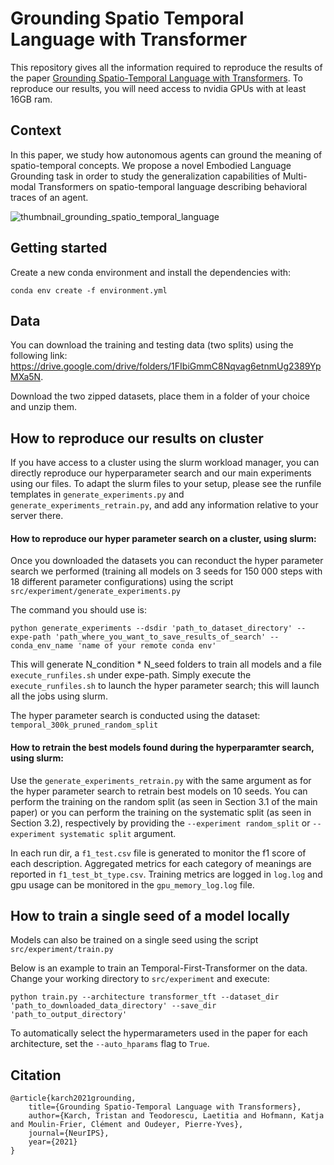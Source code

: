 # Grounding Spatio Temporal Language with Transformer

This repository gives all the information required to reproduce the results of the paper [Grounding Spatio-Temporal Language with Transformers](https://arxiv.org/abs/2106.08858). To reproduce our results, you will need access to nvidia GPUs with at least 16GB ram. 

## Context

In this paper, we study how autonomous agents can ground the meaning of spatio-temporal concepts. We propose a novel Embodied Language Grounding task in order to study the generalization capabilities of Multi-modal Transformers on spatio-temporal language describing behavioral traces of an agent.

![thumbnail_grounding_spatio_temporal_language](https://user-images.githubusercontent.com/29377658/136802907-a34ce055-a598-4e5a-b119-86279fae05ec.png)


## Getting started

Create a new conda environment and install the dependencies with:
```
conda env create -f environment.yml
```

##  Data

You can download the training and testing data (two splits) using the following link: https://drive.google.com/drive/folders/1FIbiGmmC8Nqvag6etnmUg2389YpMXa5N.

Download the two zipped datasets, place them in a folder of your choice and unzip them.

## How to reproduce our results on cluster

If you have access to a cluster using the slurm workload manager, you can directly reproduce our hyperparameter search and our main experiments using our files. To adapt the slurm files to your setup, please see the runfile templates in `generate_experiments.py` and `generate_experiments_retrain.py`, and add any information relative to your server there.

####  How to reproduce our hyper parameter search on a cluster, using slurm:

Once you downloaded the datasets you can reconduct the hyper parameter search we performed (training all models on 3 seeds for 150 000 steps with 18 different parameter configurations) using the script ```src/experiment/generate_experiments.py```

The command you should use is:
```
python generate_experiments --dsdir 'path_to_dataset_directory' --expe-path 'path_where_you_want_to_save_results_of_search' --conda_env_name 'name of your remote conda env'
```
This will generate N_condition * N_seed folders to train all models and a file ```execute_runfiles.sh``` under expe-path. Simply execute the ```execute_runfiles.sh``` to launch the hyper parameter search; this will launch all the jobs using slurm.

The hyper parameter search is conducted using the dataset: ```temporal_300k_pruned_random_split```


####  How to retrain the best models found during the hyperparamter search, using slurm:

Use the ```generate_experiments_retrain.py``` with the same argument as for the hyper parameter search to retrain best models on 10 seeds. You can perform the training on the random split (as seen in Section 3.1 of the main paper) or you can perform the training on the systematic split (as seen in Section 3.2), respectively by providing the ```--experiment random_split``` or ```--experiment systematic split``` argument.

In each run dir, a ```f1_test.csv``` file is generated to monitor the f1 score of each description. Aggregated metrics for each category of meanings are reported in ```f1_test_bt_type.csv```. Training metrics are logged in ```log.log``` and gpu usage can be monitored in the ```gpu_memory_log.log``` file.


## How to train a single seed of a model locally

Models can also be trained on a single seed using the script ```src/experiment/train.py```

Below is an example to train an Temporal-First-Transformer on the data.
Change your working directory to `src/experiment` and execute:

```
python train.py --architecture transformer_tft --dataset_dir 'path_to_downloaded_data_directory' --save_dir 'path_to_output_directory'
```

To automatically select the hypermarameters used in the paper for each architecture, set the `--auto_hparams` flag to `True`.

## Citation

```
@article{karch2021grounding,
	title={Grounding Spatio-Temporal Language with Transformers},
	author={Karch, Tristan and Teodorescu, Laetitia and Hofmann, Katja and Moulin-Frier, Clément and Oudeyer, Pierre-Yves},
	journal={NeurIPS},
	year={2021}
}
```
